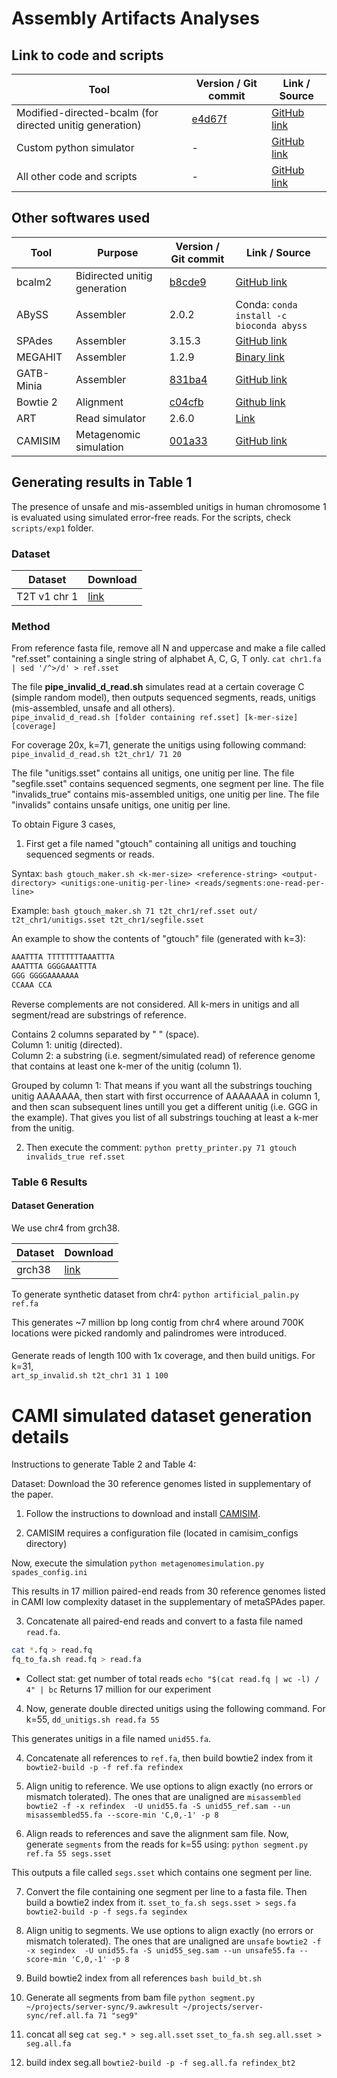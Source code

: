 # Assembly Artifacts Analyses


## Link to code and scripts

 Tool    | Version / Git commit | Link / Source |
| ------ | -------------------- | ---- |
| Modified-directed-bcalm (for directed unitig generation)  |   [e4d67f](https://github.com/medvedevgroup/directed-unitigs/tree/e4d67f87e5a6f774f30427535a5eb1012f8b64bb)         |   [GitHub link](https://github.com/medvedevgroup/directed-unitigs)  |
| Custom python simulator |        -            |[GitHub link](https://github.com/medvedevgroup/assembly-artifacts-paper-experiments)     |
|All other code and scripts| - | [GitHub link](https://github.com/medvedevgroup/assembly-artifacts-paper-experiments) |  

## Other softwares used 




 Tool   | Purpose | Version / Git commit | Link / Source |
| ------ | -------------------- | ---- | ---- |
| bcalm2 |   Bidirected unitig generation |   [b8cde9](https://github.com/GATB/bcalm/tree/b8cde9cd4c5c17303b792e4017ce0728c6688666)                |   [GitHub link](https://github.com/GATB/bcalm)   |
| ABySS  | Assembler | 2.0.2                | Conda: `conda install -c bioconda abyss`         |
| SPAdes | Assembler | 3.15.3                    |  [GitHub link](https://github.com/ablab/spades/releases/tag/v3.15.3)             |
| MEGAHIT       |   Assembler |  1.2.9                  |  [Binary link](https://github.com/voutcn/megahit/releases/tag/v1.2.9)             |
| GATB-Minia  | Assembler | [831ba4](https://github.com/GATB/gatb-minia-pipeline/tree/831ba4e8812aaed9f4ae1f00f9d8bf77439ba13f)                 | [GitHub link](https://github.com/GATB/gatb-minia-pipeline)          |
| Bowtie 2 | Alignment | [c04cfb](https://github.com/BenLangmead/bowtie2/tree/c04cfb8f027b1bc98a8800044dfb71a360a73a96) | [Github link](https://github.com/BenLangmead/bowtie2)|
| ART       |   Read simulator | 2.6.0         |   [Link](https://www.niehs.nih.gov/research/resources/software/biostatistics/art/index.cfm)   |
| CAMISIM       |   Metagenomic simulation | [001a33](https://github.com/CAMI-challenge/CAMISIM/tree/001a3397a6a7c1ba4e0424988e9cf63067a34752)         |   [GitHub link](https://github.com/CAMI-challenge/CAMISIM/)   |



## Generating results in Table 1 

The presence of unsafe and mis-assembled unitigs in human chromosome 1 is evaluated using simulated error-free reads. For the scripts, check `scripts/exp1` folder.

### Dataset

| Dataset | Download | 
| -------- | -------- | 
| T2T v1 chr 1    | [link](https://www.ncbi.nlm.nih.gov/assembly/GCA_009914755.2)     | 


### Method

From reference fasta file, remove all N and uppercase and make a file called "ref.sset" containing a single string of alphabet A, C, G, T only.
`cat chr1.fa | sed '/^>/d' > ref.sset`


The file **pipe_invalid_d_read.sh** simulates read at a certain coverage C (simple random model), then outputs sequenced segments, reads, unitigs (mis-assembled, unsafe and all others).    
`pipe_invalid_d_read.sh [folder containing ref.sset] [k-mer-size] [coverage]`


For coverage 20x, k=71, generate the unitigs using following command:
`pipe_invalid_d_read.sh t2t_chr1/ 71 20`


The file "unitigs.sset" contains all unitigs, one unitig per line.
The file "segfile.sset" contains sequenced segments, one segment per line.
The file "invalids_true" contains mis-assembled unitigs, one unitig per line.
The file "invalids" contains unsafe unitigs, one unitig per line. 


To obtain Figure 3 cases, 

1. First get a file named "gtouch" containing all unitigs and touching sequenced segments or reads.

Syntax: 
`bash gtouch_maker.sh <k-mer-size> <reference-string> <output-directory> <unitigs:one-unitig-per-line> <reads/segments:one-read-per-line>`

Example:
`bash gtouch_maker.sh 71 t2t_chr1/ref.sset out/ t2t_chr1/unitigs.sset t2t_chr1/segfile.sset`

An example to show the contents of "gtouch" file (generated with k=3): 

```bash
AAATTTA TTTTTTTTAAATTTA
AAATTTA GGGGAAATTTA
GGG GGGGAAAAAAA
CCAAA CCA
```

Reverse complements are not considered. All k-mers in unitigs and all segment/read are substrings of reference.
 
Contains 2 columns separated by " " (space).   
Column 1: unitig (directed).   
Column 2: a substring (i.e. segment/simulated read) of reference genome that contains at least one k-mer of the unitig (column 1).   
 
Grouped by column 1: That means if you want all the substrings touching unitig AAAAAAA, then start with first occurrence of AAAAAAA in column 1, and then scan subsequent lines untill you get a different unitig (i.e. GGG in the example). That gives you list of all substrings touching at least a k-mer from the unitig.


2. Then execute the comment: 
`python pretty_printer.py 71 gtouch invalids_true ref.sset`





### Table 6 Results

#### Dataset Generation

We use chr4 from grch38.

| Dataset | Download | 
| -------- | -------- | 
| grch38   | [link](https://hgdownload.cse.ucsc.edu/goldenpath/hg38/chromosomes/)     | 


To generate synthetic dataset from chr4: 
`python artificial_palin.py ref.fa`


This generates ~7 million bp long contig from chr4 where around 700K locations were picked randomly and palindromes were introduced. 

#### 

Generate reads of length 100 with 1x coverage, and then build unitigs. For k=31,   
`art_sp_invalid.sh t2t_chr1 31 1 100`

# CAMI simulated dataset generation details

Instructions to generate Table 2 and Table 4:

Dataset: Download the 30 reference genomes listed in supplementary of the paper.

1. Follow the instructions to download and install [CAMISIM](https://github.com/CAMI-challenge/CAMISIM). 

2. CAMISIM requires a configuration file (located in camisim_configs directory)

Now, execute the simulation
`python metagenomesimulation.py spades_config.ini`

This results in 17 million paired-end reads from 30 reference genomes listed in CAMI low complexity dataset in the supplementary of metaSPAdes paper. 

3. Concatenate all paired-end reads and convert to a fasta file named `read.fa`.
```sh
cat *.fq > read.fq
fq_to_fa.sh read.fq > read.fa
```
* Collect stat: get number of total reads 
`echo "$(cat read.fq | wc -l) / 4" | bc`
Returns 17 million for our experiment

4. Now, generate double directed unitigs using the following command. For k=55,
`dd_unitigs.sh read.fa 55`

This generates unitigs in a file named `unid55.fa`.

4. Concatenate all references to `ref.fa`, then build bowtie2 index from it
`bowtie2-build -p -f ref.fa refindex`

5. Align unitig to reference. We use options to align exactly (no errors or mismatch tolerated). The ones that are unaligned are `misassembled`
    `bowtie2 -f -x refindex  -U unid55.fa -S unid55_ref.sam --un misassembled55.fa --score-min 'C,0,-1' -p 8`

6. Align reads to references and save the alignment sam file. Now, generate `segments` from the reads for k=55 using:
`python segment.py ref.fa 55 segs.sset`

This outputs a file called `segs.sset` which contains one segment per line.

7. Convert the file containing one segment per line to a fasta file. Then build a bowtie2 index from it.
`sset_to_fa.sh segs.sset > segs.fa`
`bowtie2-build -p -f segs.fa segindex`


8. Align unitig to segments. We use options to align exactly (no errors or mismatch tolerated). The ones that are unaligned are `unsafe`
    `bowtie2 -f -x segindex  -U unid55.fa -S unid55_seg.sam --un unsafe55.fa --score-min 'C,0,-1' -p 8`



2. Build bowtie2 index from all references
`bash build_bt.sh`


3. Generate all segments from bam file
`python segment.py ~/projects/server-sync/9.awkresult ~/projects/server-sync/ref.all.fa 71 "seg9"`

4. concat all seg
`cat seg.* > seg.all.sset`
`sset_to_fa.sh seg.all.sset > seg.all.fa`

5. build index seg.all
`bowtie2-build -p -f seg.all.fa refindex_bt2`









